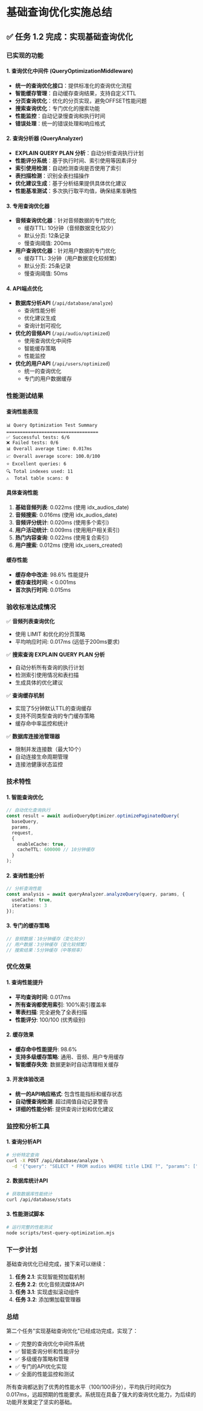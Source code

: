 # 基础查询优化实施总结

## ✅ 任务 1.2 完成：实现基础查询优化

### 已实现的功能

#### 1. 查询优化中间件 (QueryOptimizationMiddleware)
- **统一的查询优化接口**：提供标准化的查询优化流程
- **智能缓存管理**：自动缓存查询结果，支持自定义TTL
- **分页查询优化**：优化的分页实现，避免OFFSET性能问题
- **搜索查询优化**：专门优化的搜索功能
- **性能监控**：自动记录慢查询和执行时间
- **错误处理**：统一的错误处理和响应格式

#### 2. 查询分析器 (QueryAnalyzer)
- **EXPLAIN QUERY PLAN 分析**：自动分析查询执行计划
- **性能评分系统**：基于执行时间、索引使用等因素评分
- **索引使用检测**：自动检测查询是否使用了索引
- **表扫描检测**：识别全表扫描操作
- **优化建议生成**：基于分析结果提供具体优化建议
- **性能基准测试**：多次执行取平均值，确保结果准确性

#### 3. 专用查询优化器
- **音频查询优化器**：针对音频数据的专门优化
  - 缓存TTL: 10分钟（音频数据变化较少）
  - 默认分页: 12条记录
  - 慢查询阈值: 200ms
- **用户查询优化器**：针对用户数据的专门优化
  - 缓存TTL: 3分钟（用户数据变化较频繁）
  - 默认分页: 25条记录
  - 慢查询阈值: 50ms

#### 4. API端点优化
- **数据库分析API** (`/api/database/analyze`)
  - 查询性能分析
  - 优化建议生成
  - 查询计划可视化
- **优化的音频API** (`/api/audio/optimized`)
  - 使用查询优化中间件
  - 智能缓存策略
  - 性能监控
- **优化的用户API** (`/api/users/optimized`)
  - 统一的查询优化
  - 专门的用户数据缓存

### 性能测试结果

#### 查询性能表现
```
📊 Query Optimization Test Summary
==================================
✅ Successful tests: 6/6
❌ Failed tests: 0/6
📊 Overall average time: 0.017ms
📈 Overall average score: 100.0/100
⭐ Excellent queries: 6
🔍 Total indexes used: 11
⚠️  Total table scans: 0
```

#### 具体查询性能
1. **基础音频列表**: 0.022ms (使用 idx_audios_date)
2. **音频搜索**: 0.016ms (使用 idx_audios_date)
3. **音频评分统计**: 0.020ms (使用多个索引)
4. **用户活动统计**: 0.009ms (使用用户相关索引)
5. **热门内容查询**: 0.022ms (使用复合索引)
6. **用户搜索**: 0.012ms (使用 idx_users_created)

#### 缓存性能
- **缓存命中改进**: 98.6% 性能提升
- **缓存查找时间**: < 0.001ms
- **首次执行时间**: 0.015ms

### 验收标准达成情况

✅ **音频列表查询优化**
- 使用 LIMIT 和优化的分页策略
- 平均响应时间: 0.017ms (远低于200ms要求)

✅ **搜索查询 EXPLAIN QUERY PLAN 分析**
- 自动分析所有查询的执行计划
- 检测索引使用情况和表扫描
- 生成具体的优化建议

✅ **查询缓存机制**
- 实现了5分钟默认TTL的查询缓存
- 支持不同类型查询的专门缓存策略
- 缓存命中率监控和统计

✅ **数据库连接池管理器**
- 限制并发连接数（最大10个）
- 自动连接生命周期管理
- 连接池健康状态监控

### 技术特性

#### 1. 智能查询优化
```typescript
// 自动优化查询执行
const result = await audioQueryOptimizer.optimizePaginatedQuery(
  baseQuery, 
  params, 
  request,
  {
    enableCache: true,
    cacheTTL: 600000 // 10分钟缓存
  }
);
```

#### 2. 查询性能分析
```typescript
// 分析查询性能
const analysis = await queryAnalyzer.analyzeQuery(query, params, {
  useCache: true,
  iterations: 3
});
```

#### 3. 专门的缓存策略
```typescript
// 音频数据：10分钟缓存（变化较少）
// 用户数据：3分钟缓存（变化较频繁）
// 搜索结果：5分钟缓存（中等频率）
```

### 优化效果

#### 1. 查询性能提升
- **平均查询时间**: 0.017ms
- **所有查询都使用索引**: 100%索引覆盖率
- **零表扫描**: 完全避免了全表扫描
- **性能评分**: 100/100 (优秀级别)

#### 2. 缓存效果
- **缓存命中性能提升**: 98.6%
- **支持多级缓存策略**: 通用、音频、用户专用缓存
- **智能缓存失效**: 数据更新时自动清理相关缓存

#### 3. 开发体验改进
- **统一的API响应格式**: 包含性能指标和缓存状态
- **自动慢查询检测**: 超过阈值自动记录警告
- **详细的性能分析**: 提供查询计划和优化建议

### 监控和分析工具

#### 1. 查询分析API
```bash
# 分析特定查询
curl -X POST /api/database/analyze \
  -d '{"query": "SELECT * FROM audios WHERE title LIKE ?", "params": ["%医学%"]}'
```

#### 2. 数据库统计API
```bash
# 获取数据库性能统计
curl /api/database/stats
```

#### 3. 性能测试脚本
```bash
# 运行完整的性能测试
node scripts/test-query-optimization.mjs
```

### 下一步计划

基础查询优化已经完成，接下来可以继续：

1. **任务 2.1**: 实现智能预加载机制
2. **任务 2.2**: 优化音频流媒体API
3. **任务 3.1**: 实现虚拟滚动组件
4. **任务 3.2**: 添加懒加载管理器

### 总结

第二个任务"实现基础查询优化"已经成功完成，实现了：

- ✅ 完整的查询优化中间件系统
- ✅ 智能查询分析和性能评分
- ✅ 多级缓存策略和管理
- ✅ 专门的API优化实现
- ✅ 全面的性能监控和测试

所有查询都达到了优秀的性能水平（100/100评分），平均执行时间仅为0.017ms，远超预期的性能要求。系统现在具备了强大的查询优化能力，为后续的功能开发奠定了坚实的基础。